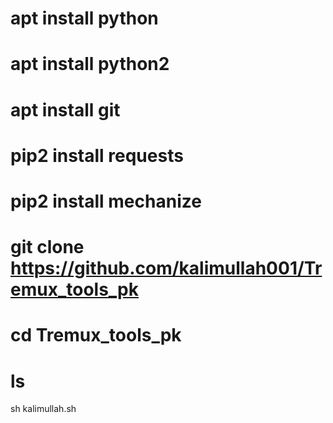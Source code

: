# apt install python
# apt install python2
# apt install git
# pip2 install requests


# pip2 install mechanize


# git clone https://github.com/kalimullah001/Tremux_tools_pk
# cd Tremux_tools_pk
# ls
sh kalimullah.sh
